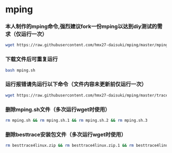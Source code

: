 # mping

### 本人制作的mping命令,强烈建议fork一份mping以达到diy测试的需求（仅运行一次）
```bash
wget https://raw.githubusercontent.com/hmx27-daisuki/mping/master/mping.sh 
```
### 下载文件后可重复运行
```bash
bash mping.sh
```
### 运行报错请先运行以下命令（文件内容未更新前仅运行一次）
```bash
wget https://raw.githubusercontent.com/hmx27-daisuki/mping/master/tracert.sh && bash tracert.sh 
```

### 删除mping.sh文件（多次运行wget时使用）
```bash
rm mping.sh && rm mping.sh.1 && rm mping.sh.2 && rm mping.sh.3
```

### 删除besttrace安装包文件（多次运行wget时使用）
```bash
rm besttrace4linux.zip && rm besttrace4linux.zip.1 && rm besttrace4linux.zip.2
```
